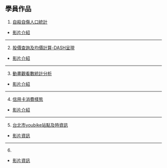 ## 學員作品

1. [自殺自傷人口統計](./自殺自傷人口統計)
- [影片介紹](https://youtu.be/2jsxjiuPy_o)

---

2. [股價查詢及均價計算-DASH呈現](./股價查詢及均價系統)
- [影片介紹](https://youtu.be/irP4H5hh7aM)

---

3. [動畫觀看數統計分析](./動畫觀看數統計分析)
- [影片介紹](https://youtu.be/pWCvp0iFgCU)

---

4. [信用卡消費樣態](./信用卡消費樣態)
- [影片介紹](https://youtu.be/UkDIQrpbLS8)

---

5. [台北市youbike站點及時資訊](./台北市youbike站點及時資訊)
- [影片資訊](https://youtu.be/ermj_f8KYeo)

---

6. []()
- [影片資訊]()